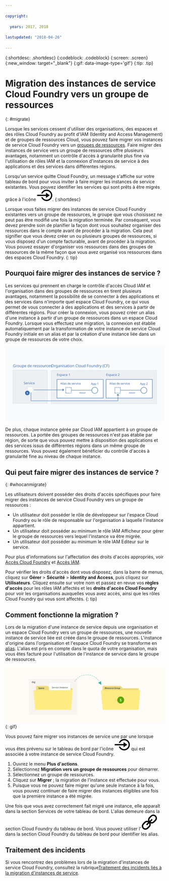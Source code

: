 ```yaml
---

copyright:

  years: 2017, 2018

lastupdated: "2018-04-26"

---
```


{:shortdesc: .shortdesc}
{:codeblock: .codeblock}
{:screen: .screen}
{:new_window: target="_blank"}
{:gif: data-image-type='gif'}
{:tip: .tip}

# Migration des instances de service Cloud Foundry vers un groupe de ressources
{: #migrate}

Lorsque les services cessent d'utiliser des organisations, des espaces et des rôles Cloud Foundry au profit d'IAM (Identity and Access Management) et de groupes de ressources Cloud, vous pouvez faire migrer vos instances de service Cloud Foundry vers un [groupes de ressources](/docs/account/resourcegroups.html#rgs). Faire migrer des instances de service vers un groupe de ressources offre plusieurs avantages, notamment un contrôle d'accès à granularité plus fine via l'utilisation de rôles IAM et la connexion d'instances de service à des applications et des services dans différentes régions.

Lorsqu'un service quitte Cloud Foundry, un message s'affiche sur votre tableau de bord pour vous inviter à faire migrer les instances de service existantes. Vous pouvez identifier les services qui sont prêts à être migrés grâce à l'icône ![Faire migrer cette instance de service vers un groupe de ressources](images/migrate.svg "Faire migrer cette instance de service vers un groupe de ressources").
{:shortdesc}

Lorsque vous faites migrer des instances de service Cloud Foundry existantes vers un groupe de ressources, le groupe que vous choisissez ne peut pas être modifié une fois la migration terminée. Par conséquent, vous devez prendre soin de planifier la façon dont vous souhaitez organiser des ressources dans le  compte avant de procéder à la migration. Cela peut signifier que vous devez créer un ou plusieurs groupes de ressources, si vous disposez d'un compte facturable, avant de procéder à la migration. Vous pouvez essayer d'organiser vos ressources dans des groupes de ressources de la même façon que vous avez organisé vos ressources dans des espaces Cloud Foundry.
{: tip}

## Pourquoi faire migrer des instances de service ?

Les services qui prennent en charge le contrôle d'accès Cloud IAM et l'organisation dans des groupes de ressources en tirent plusieurs avantages, notamment la possibilité de se connecter à des applications et des services dans n'importe quel espace Cloud Foundry, ce qui vous permet de vous connecter à des applications et des services à partir de différentes régions. Pour créer la connexion, vous pouvez créer un alias d'une  instance à partir d'un groupe de ressources dans un espace Cloud Foundry. Lorsque vous effectuez une migration, la connexion est établie automatiquement par la transformation de votre instance de service Cloud Foundry initiale en un alias et par la création d'une instance liée dans un groupe de ressources de votre choix.

![Liaison d'une instance de service à un espace Cloud Foundry pour créer un alias](images/alias.svg "Liaison d'une instance de service à un espace Cloud Foundry pour créer un alias")

De plus, chaque instance gérée par Cloud IAM appartient à un groupe de ressources. La portée des groupes de ressources n'est pas établie par région, de sorte que vous pouvez mettre à disposition des applications et des services issus de différentes régions dans un même groupe de ressources. Vous pouvez également bénéficier du contrôle d'accès à granularité fine au niveau de chaque instance.

## Qui peut faire migrer des instances de service ?
{: #whocanmigrate}

Les utilisateurs doivent posséder des droits d'accès spécifiques pour faire migrer des instances de service Cloud Foundry vers un groupe de ressources :

* Un utilisateur doit posséder le rôle de développeur sur l'espace Cloud Foundry ou le rôle de responsable sur l'organisation à laquelle l'instance appartient.
* Un utilisateur doit posséder au minimum le rôle IAM Afficheur pour gérer le groupe de ressources vers lequel l'instance va être migrée.
* Un utilisateur doit posséder au minimum le rôle IAM Editeur sur le service.

Pour plus d'informations sur l'affectation des droits d'accès appropriés, voir [Accès Cloud Foundry](/docs/iam/cfaccess.html#cfaccess) et [Accès IAM](/docs/iam/users_roles.html#platformrolestable).

Pour vérifier les droits d'accès dont vous disposez, dans la barre de menus, cliquez sur **Gérer** &gt; **Sécurité** &gt; **Identity and Access**, puis cliquez sur **Utilisateurs**. Cliquez ensuite sur votre nom et passez en revue vos **règles d'accès** pour les rôles IAM affectés et les **droits d'accès Cloud Foundry** pour voir les organisations auxquelles vous avez accès, ainsi que les rôles Cloud Foundry qui vous sont affectés.
{: tip}


## Comment fonctionne la migration ?

Lors de la migration d'une instance de service depuis une organisation et un espace Cloud Foundry vers un groupe de ressources, une nouvelle instance de service liée est créée dans le groupe de ressources. L'instance d'origine dans l'organisation et l'espace Cloud Foundry se transforme en [alias](/docs/cfapps/connecting_apps.html#what_is_alias). L'alias est pris en compte dans le quota de votre organisation, mais vous êtes facturé pour l'utilisation de l'instance de service dans le groupe de ressources.

![Migration d'une instance de service Cloud Foundry vers un groupe de ressources](images/migration.gif){: gif}

Vous pouvez faire migrer vos instances de service une par une lorsque vous êtes prévenu sur le tableau de bord par l'icône ![Faire migrer cette instance de service vers un groupe de ressources](images/migrate.svg "Faire migrer cette instance de service vers un groupe de ressources") qui est associée à votre instance de service Cloud Foundry.

1. Ouvrez le menu **Plus d'actions**.
2. Sélectionnez **Migration vers un groupe de ressources** pour démarrer.
3. Sélectionnez un groupe de ressources.
4. Cliquez sur **Migrer** ; la migration de l'instance est effectuée pour vous.
5. Puisque vous ne pouvez faire migrer qu'une seule instance à la fois, vous pouvez continuer de faire migrer des instances éligibles une fois que la première instance a été migrée.

Une fois que vous avez correctement fait migré une instance, elle apparaît dans la section Services de votre tableau de bord. L'alias demeure dans la section Cloud Foundry du tableau de bord. Vous pouvez utiliser l'![icône de lien](images/link.svg "icône de lien qui représente un alias") dans la section Cloud Foundry du tableau de bord pour identifier les alias.

## Traitement des incidents

Si vous rencontrez des problèmes lors de la migration d'instances de service Cloud Foundry, consultez la rubrique[Traitement des incidents liés à la migration d'instances de service](/docs/troubleshoot/ts_migration.html).
